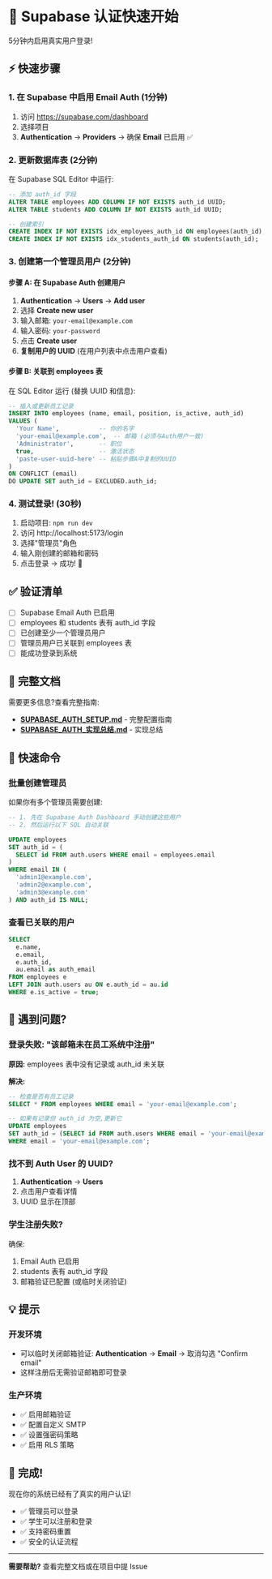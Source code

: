 # 🚀 Supabase 认证快速开始

5分钟内启用真实用户登录!

## ⚡ 快速步骤

### 1. 在 Supabase 中启用 Email Auth (1分钟)

1. 访问 https://supabase.com/dashboard
2. 选择项目
3. **Authentication** → **Providers** → 确保 **Email** 已启用 ✅

### 2. 更新数据库表 (2分钟)

在 Supabase SQL Editor 中运行:

```sql
-- 添加 auth_id 字段
ALTER TABLE employees ADD COLUMN IF NOT EXISTS auth_id UUID;
ALTER TABLE students ADD COLUMN IF NOT EXISTS auth_id UUID;

-- 创建索引
CREATE INDEX IF NOT EXISTS idx_employees_auth_id ON employees(auth_id);
CREATE INDEX IF NOT EXISTS idx_students_auth_id ON students(auth_id);
```

### 3. 创建第一个管理员用户 (2分钟)

#### 步骤 A: 在 Supabase Auth 创建用户

1. **Authentication** → **Users** → **Add user**
2. 选择 **Create new user**
3. 输入邮箱: `your-email@example.com`
4. 输入密码: `your-password`
5. 点击 **Create user**
6. **复制用户的 UUID** (在用户列表中点击用户查看)

#### 步骤 B: 关联到 employees 表

在 SQL Editor 运行 (替换 UUID 和信息):

```sql
-- 插入或更新员工记录
INSERT INTO employees (name, email, position, is_active, auth_id)
VALUES (
  'Your Name',           -- 你的名字
  'your-email@example.com',  -- 邮箱 (必须与Auth用户一致)
  'Administrator',       -- 职位
  true,                  -- 激活状态
  'paste-user-uuid-here' -- 粘贴步骤A中复制的UUID
)
ON CONFLICT (email) 
DO UPDATE SET auth_id = EXCLUDED.auth_id;
```

### 4. 测试登录! (30秒)

1. 启动项目: `npm run dev`
2. 访问 http://localhost:5173/login
3. 选择"管理员"角色
4. 输入刚创建的邮箱和密码
5. 点击登录 → 成功! 🎉

## ✅ 验证清单

- [ ] Supabase Email Auth 已启用
- [ ] employees 和 students 表有 auth_id 字段
- [ ] 已创建至少一个管理员用户
- [ ] 管理员用户已关联到 employees 表
- [ ] 能成功登录到系统

## 📖 完整文档

需要更多信息?查看完整指南:

- **[SUPABASE_AUTH_SETUP.md](./SUPABASE_AUTH_SETUP.md)** - 完整配置指南
- **[SUPABASE_AUTH_实现总结.md](./SUPABASE_AUTH_实现总结.md)** - 实现总结

## 🎯 快速命令

### 批量创建管理员

如果你有多个管理员需要创建:

```sql
-- 1. 先在 Supabase Auth Dashboard 手动创建这些用户
-- 2. 然后运行以下 SQL 自动关联

UPDATE employees
SET auth_id = (
  SELECT id FROM auth.users WHERE email = employees.email
)
WHERE email IN (
  'admin1@example.com',
  'admin2@example.com',
  'admin3@example.com'
) AND auth_id IS NULL;
```

### 查看已关联的用户

```sql
SELECT 
  e.name, 
  e.email, 
  e.auth_id,
  au.email as auth_email
FROM employees e
LEFT JOIN auth.users au ON e.auth_id = au.id
WHERE e.is_active = true;
```

## 🚨 遇到问题?

### 登录失败: "该邮箱未在员工系统中注册"

**原因:** employees 表中没有记录或 auth_id 未关联

**解决:**
```sql
-- 检查是否有员工记录
SELECT * FROM employees WHERE email = 'your-email@example.com';

-- 如果有记录但 auth_id 为空,更新它
UPDATE employees
SET auth_id = (SELECT id FROM auth.users WHERE email = 'your-email@example.com')
WHERE email = 'your-email@example.com';
```

### 找不到 Auth User 的 UUID?

1. **Authentication** → **Users**
2. 点击用户查看详情
3. UUID 显示在顶部

### 学生注册失败?

确保:
1. Email Auth 已启用
2. students 表有 auth_id 字段
3. 邮箱验证已配置 (或临时关闭验证)

## 💡 提示

### 开发环境

- 可以临时关闭邮箱验证: **Authentication** → **Email** → 取消勾选 "Confirm email"
- 这样注册后无需验证邮箱即可登录

### 生产环境

- ✅ 启用邮箱验证
- ✅ 配置自定义 SMTP
- ✅ 设置强密码策略
- ✅ 启用 RLS 策略

## 🎉 完成!

现在你的系统已经有了真实的用户认证!

- ✅ 管理员可以登录
- ✅ 学生可以注册和登录
- ✅ 支持密码重置
- ✅ 安全的认证流程

---

**需要帮助?** 查看完整文档或在项目中提 Issue

